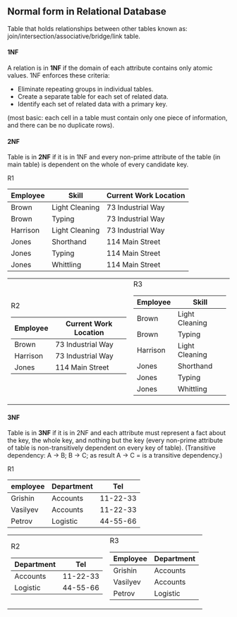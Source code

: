 Normal form in Relational Database
-

Table that holds relationships between other tables known as:
join/intersection/associative/bridge/link table.

#### 1NF

A relation is in **1NF** if the domain of each attribute contains only atomic values.
1NF enforces these criteria:
* Eliminate repeating groups in individual tables.
* Create a separate table for each set of related data.
* Identify each set of related data with a primary key.

(most basic: each cell in a table must contain only one piece of information,
and there can be no duplicate rows).

#### 2NF

Table is in **2NF** if it is in 1NF
and every non-prime attribute of the table (in main table)
is dependent on the whole of every candidate key.

R1

| Employee  | Skill          | Current Work Location         |
|-----------|----------------|-------------------------------|
| Brown     | Light Cleaning | 73 Industrial Way             |
| Brown     | Typing         | 73 Industrial Way             |
| Harrison  | Light Cleaning | 73 Industrial Way             |
| Jones     | Shorthand      | 114 Main Street               |
| Jones     | Typing         | 114 Main Street               |
| Jones     | Whittling      | 114 Main Street               |

<table>
<tr>
<td>
    R2
    <table>
        <thead>
            <th>Employee</th>
            <th>Current Work Location</th>
        </thead>
        <tr>
            <td>Brown</td>
            <td>73 Industrial Way</td>
        </tr>
        <tr>
            <td>Harrison</td>
            <td>73 Industrial Way</td>
        </tr>
        <tr>
            <td>Jones</td>
            <td>114 Main Street</td>
        </tr>
    </table>
</td>
<td>
    R3
    <table>
        <thead>
            <th>Employee</th>
            <th>Skill</th>
        </thead>
        <tr>
            <td>Brown</td>
            <td>Light Cleaning</td>
        </tr>
        <tr>
            <td>Brown</td>
            <td>Typing</td>
        </tr>
        <tr>
            <td>Harrison</td>
            <td>Light Cleaning</td>
        </tr>
        <tr>
            <td>Jones</td>
            <td>Shorthand</td>
        </tr>
        <tr>
            <td>Jones</td>
            <td>Typing</td>
        </tr>
        <tr>
            <td>Jones</td>
            <td>Whittling</td>
        </tr>
    </table>
</td>
</tr>
</table>

#### 3NF

Table is in **3NF** if it is in 2NF
and each attribute must represent a fact about the key, the whole key, and nothing but the key
(every non-prime attribute of table is non-transitively dependent on every key of table).
(Transitive dependency: A → B; B → C; as result A → C = is a transitive dependency.)

R1

| employee | Department | Tel      |
|----------|------------|----------|
| Grishin  | Accounts   | 11-22-33 |
| Vasilyev | Accounts   | 11-22-33 |
| Petrov   | Logistic   | 44-55-66 |

<table>
<tr>
<td>
    R2
    <table>
        <thead>
          <tr>
              <th>Department</th>
              <th>Tel</th>
          </tr>
        </thead>
        <tr>
            <td>Accounts</td>
            <td>11-22-33</td>
        </tr>
        <tr>
            <td>Logistic</td>
            <td>44-55-66</td>
        </tr>
    </table>
</td>
<td>
    R3
    <table>
        <thead>
            <tr>
                <th>Employee</th>
                <th>Department</th>
            </tr>
        </thead>
        <tr>
            <td>Grishin</td>
            <td>Accounts</td>
        </tr>
        <tr>
            <td>Vasilyev</td>
            <td>Accounts</td>
        </tr>
        <tr>
            <td>Petrov</td>
            <td>Logistic</td>
        </tr>
    </table>
</td>
</tr>
</table>
